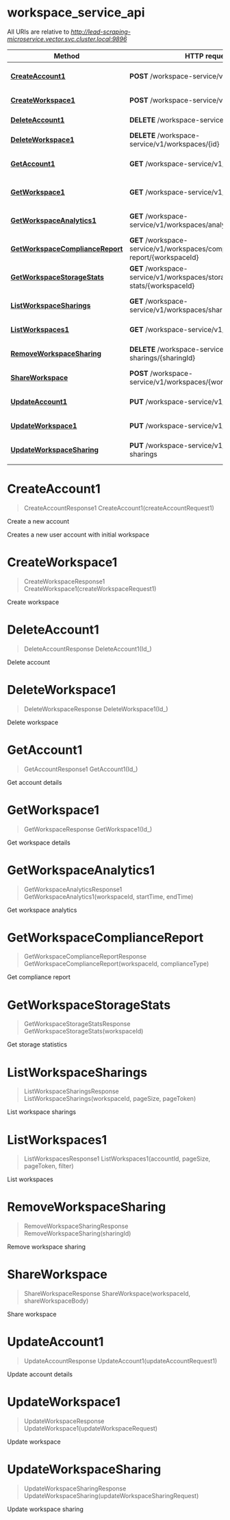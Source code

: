 # workspace_service_api

All URIs are relative to *http://lead-scraping-microservice.vector.svc.cluster.local:9896*

Method | HTTP request | Description
------------- | ------------- | -------------
[**CreateAccount1**](workspace_service_api.md#CreateAccount1) | **POST** /workspace-service/v1/accounts | Create a new account
[**CreateWorkspace1**](workspace_service_api.md#CreateWorkspace1) | **POST** /workspace-service/v1/workspaces | Create workspace
[**DeleteAccount1**](workspace_service_api.md#DeleteAccount1) | **DELETE** /workspace-service/v1/accounts/{id} | Delete account
[**DeleteWorkspace1**](workspace_service_api.md#DeleteWorkspace1) | **DELETE** /workspace-service/v1/workspaces/{id} | Delete workspace
[**GetAccount1**](workspace_service_api.md#GetAccount1) | **GET** /workspace-service/v1/accounts/{id} | Get account details
[**GetWorkspace1**](workspace_service_api.md#GetWorkspace1) | **GET** /workspace-service/v1/workspaces/{id} | Get workspace details
[**GetWorkspaceAnalytics1**](workspace_service_api.md#GetWorkspaceAnalytics1) | **GET** /workspace-service/v1/workspaces/analytics/{workspaceId} | Get workspace analytics
[**GetWorkspaceComplianceReport**](workspace_service_api.md#GetWorkspaceComplianceReport) | **GET** /workspace-service/v1/workspaces/compliance-report/{workspaceId} | Get compliance report
[**GetWorkspaceStorageStats**](workspace_service_api.md#GetWorkspaceStorageStats) | **GET** /workspace-service/v1/workspaces/storage-stats/{workspaceId} | Get storage statistics
[**ListWorkspaceSharings**](workspace_service_api.md#ListWorkspaceSharings) | **GET** /workspace-service/v1/workspaces/sharings/{workspaceId} | List workspace sharings
[**ListWorkspaces1**](workspace_service_api.md#ListWorkspaces1) | **GET** /workspace-service/v1/workspaces/list | List workspaces
[**RemoveWorkspaceSharing**](workspace_service_api.md#RemoveWorkspaceSharing) | **DELETE** /workspace-service/v1/workspace-sharings/{sharingId} | Remove workspace sharing
[**ShareWorkspace**](workspace_service_api.md#ShareWorkspace) | **POST** /workspace-service/v1/workspaces/{workspaceId}/share | Share workspace
[**UpdateAccount1**](workspace_service_api.md#UpdateAccount1) | **PUT** /workspace-service/v1/accounts | Update account details
[**UpdateWorkspace1**](workspace_service_api.md#UpdateWorkspace1) | **PUT** /workspace-service/v1/workspaces | Update workspace
[**UpdateWorkspaceSharing**](workspace_service_api.md#UpdateWorkspaceSharing) | **PUT** /workspace-service/v1/workspace-sharings | Update workspace sharing


<a name="CreateAccount1"></a>
# **CreateAccount1**
> CreateAccountResponse1 CreateAccount1(createAccountRequest1)

Create a new account

Creates a new user account with initial workspace
<a name="CreateWorkspace1"></a>
# **CreateWorkspace1**
> CreateWorkspaceResponse1 CreateWorkspace1(createWorkspaceRequest1)

Create workspace
<a name="DeleteAccount1"></a>
# **DeleteAccount1**
> DeleteAccountResponse DeleteAccount1(Id_)

Delete account
<a name="DeleteWorkspace1"></a>
# **DeleteWorkspace1**
> DeleteWorkspaceResponse DeleteWorkspace1(Id_)

Delete workspace
<a name="GetAccount1"></a>
# **GetAccount1**
> GetAccountResponse1 GetAccount1(Id_)

Get account details
<a name="GetWorkspace1"></a>
# **GetWorkspace1**
> GetWorkspaceResponse GetWorkspace1(Id_)

Get workspace details
<a name="GetWorkspaceAnalytics1"></a>
# **GetWorkspaceAnalytics1**
> GetWorkspaceAnalyticsResponse1 GetWorkspaceAnalytics1(workspaceId, startTime, endTime)

Get workspace analytics
<a name="GetWorkspaceComplianceReport"></a>
# **GetWorkspaceComplianceReport**
> GetWorkspaceComplianceReportResponse GetWorkspaceComplianceReport(workspaceId, complianceType)

Get compliance report
<a name="GetWorkspaceStorageStats"></a>
# **GetWorkspaceStorageStats**
> GetWorkspaceStorageStatsResponse GetWorkspaceStorageStats(workspaceId)

Get storage statistics
<a name="ListWorkspaceSharings"></a>
# **ListWorkspaceSharings**
> ListWorkspaceSharingsResponse ListWorkspaceSharings(workspaceId, pageSize, pageToken)

List workspace sharings
<a name="ListWorkspaces1"></a>
# **ListWorkspaces1**
> ListWorkspacesResponse1 ListWorkspaces1(accountId, pageSize, pageToken, filter)

List workspaces
<a name="RemoveWorkspaceSharing"></a>
# **RemoveWorkspaceSharing**
> RemoveWorkspaceSharingResponse RemoveWorkspaceSharing(sharingId)

Remove workspace sharing
<a name="ShareWorkspace"></a>
# **ShareWorkspace**
> ShareWorkspaceResponse ShareWorkspace(workspaceId, shareWorkspaceBody)

Share workspace
<a name="UpdateAccount1"></a>
# **UpdateAccount1**
> UpdateAccountResponse UpdateAccount1(updateAccountRequest1)

Update account details
<a name="UpdateWorkspace1"></a>
# **UpdateWorkspace1**
> UpdateWorkspaceResponse UpdateWorkspace1(updateWorkspaceRequest)

Update workspace
<a name="UpdateWorkspaceSharing"></a>
# **UpdateWorkspaceSharing**
> UpdateWorkspaceSharingResponse UpdateWorkspaceSharing(updateWorkspaceSharingRequest)

Update workspace sharing
